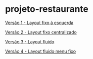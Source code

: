 # projeto-restaurante

<a href="https://onyxie.github.io/v1%20-%20Layout%20fixo%20a%20esquerda/index.html">Versão 1 - Layout fixo à esquerda</a>

<a href="https://onyxie.github.io/v2%20-Layout%20fixo%20centralizado/index.html">Versão 2 - Layout fixo centralizado</a>

<a href="https://onyxie.github.io/v3%20-%20Layout%20flu%C3%ADdo/">Versão 3 - Layout fluido</a>

<a href="https://onyxie.github.io/v4%20-%20Layout%20menu%20fixo%20conte%C3%BAdo%20flu%C3%ADdo/">Versão 4 - Layout fluido menu fixo</a>
